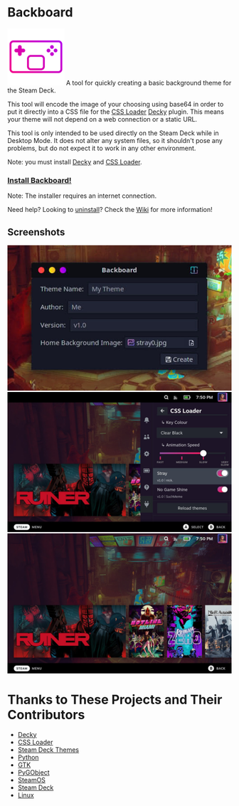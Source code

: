 # Backboard
![logo](logo/backboard_128x.png) A tool for quickly creating a basic background theme for the Steam Deck.

This tool will encode the image of your choosing using base64 in order to put it directly into a CSS file for the [CSS Loader](https://github.com/suchmememanyskill/SDH-CssLoader) [Decky](https://github.com/SteamDeckHomebrew/decky-loader) plugin. This means your theme will not depend on a web connection or a static URL.

This tool is only intended to be used directly on the Steam Deck while in Desktop Mode. It does not alter any system files, so it shouldn't pose any problems, but do not expect it to work in any other environment.

Note: you must install [Decky](https://github.com/SteamDeckHomebrew/decky-loader#installation) and [CSS Loader](https://github.com/suchmememanyskill/SDH-CssLoader#installation).

### [Install Backboard!](https://gitlab.com/nickgirga/steam-deck-backboard/-/raw/main/tools/releases/v1.0/install_backboard.desktop?inline=false)

Note: The installer requires an internet connection.

Need help? Looking to [uninstall](https://gitlab.com/nickgirga/steam-deck-backboard/-/wikis/Home#uninstalling-backboard)? Check the [Wiki](https://gitlab.com/nickgirga/steam-deck-backboard/-/wikis/Home) for more information!

## Screenshots
<img src=".screenshots/desktop_mode.jpg" width="512">
<img src=".screenshots/theme_selection.jpg" width="800">
<img src=".screenshots/gaming_mode.jpg" width="800">

# Thanks to These Projects and Their Contributors
 - [Decky](https://github.com/SteamDeckHomebrew/decky-loader)
 - [CSS Loader](https://github.com/suchmememanyskill/SDH-CssLoader)
 - [Steam Deck Themes](https://github.com/suchmememanyskill/Steam-Deck-Themes)
 - [Python](https://www.python.org)
 - [GTK](https://www.gtk.org)
 - [PyGObject](https://gitlab.gnome.org/GNOME/pygobject)
 - [SteamOS](https://store.steampowered.com/steamos)
 - [Steam Deck](https://store.steampowered.com/steamdeck)
 - [Linux](https://github.com/torvalds/linux)
